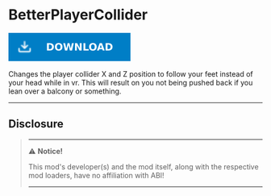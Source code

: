 ﻿# BetterPlayerCollider

[![Download Latest BetterPlayerCollider.dll](../.Resources/DownloadButtonEnabled.svg "Download Latest BetterPlayerCollider.dll")](https://github.com/kafeijao/Kafe_CVR_Mods/releases/latest/download/BetterPlayerCollider.dll)

Changes the player collider X and Z position to follow your feet instead of your head while in vr.
This will result on you not being pushed back if you lean over a balcony or something.

---

## Disclosure

> ---
> ⚠️ **Notice!**
>
> This mod's developer(s) and the mod itself, along with the respective mod loaders, have no affiliation with ABI!
>
> ---
